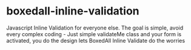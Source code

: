# boxedall-inline-validation
Javascript Inline Validation for everyone else.
The goal is simple, avoid every complex coding - Just simple validateMe class and your form is activated, you do the design lets BoxedAll Inline Validate do the worries
